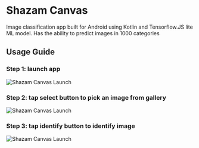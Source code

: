 # Shazam Canvas
Image classification app built for Android using Kotlin and Tensorflow.JS lite ML model. Has the ability to predict images in 1000 categories

## Usage Guide 
### Step 1: launch app 
![Shazam Canvas Launch](/gifs/Shazam_launch.gif)

### Step 2: tap select button to pick an image from gallery 
![Shazam Canvas Launch](/gifs/Shazam_pick.gif)

### Step 3: tap identify button to identify image  
![Shazam Canvas Launch](/gifs/Shazam_id.gif)

